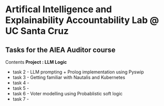 # Artifical Intelligence and Explainability Accountability Lab @ UC Santa Cruz

## Tasks for the AIEA Auditor course

Contents
**Project : LLM Logic**

- task 2 - LLM prompting + Prolog implementation using Pyswip
- task 3 - Getting familiar with Nautalis and Kubernetes
- task 4 -
- task 5 -
- task 6 - Voter modelling using Probablistic soft logic
- task 7 -

